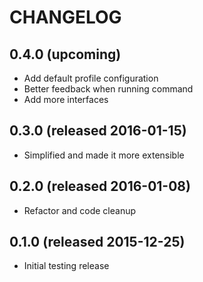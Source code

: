 # CHANGELOG

## 0.4.0 (upcoming)

- Add default profile configuration
- Better feedback when running command
- Add more interfaces

## 0.3.0 (released 2016-01-15)

- Simplified and made it more extensible

## 0.2.0 (released 2016-01-08)

- Refactor and code cleanup

## 0.1.0 (released 2015-12-25)

- Initial testing release
